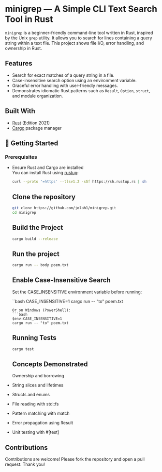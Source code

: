 #  minigrep — A Simple CLI Text Search Tool in Rust

`minigrep` is a  beginner-friendly command-line tool written in Rust, inspired by the Unix `grep` utility. It allows you to search for lines containing a query string within a text file. This project shows file I/O, error handling, and ownership in Rust.

##  Features

- Search for exact matches of a query string in a file.
- Case-insensitive search option using an environment variable.
- Graceful error handling with user-friendly messages.
- Demonstrates idiomatic Rust patterns such as `Result`, `Option`, `struct`, and module organization.

## Built With

- [Rust](https://www.rust-lang.org/) (Edition 2021)
- [Cargo](https://doc.rust-lang.org/cargo/) package manager

## 🚀 Getting Started

### Prerequisites

- Ensure Rust and Cargo are installed  
  You can install Rust using [rustup](https://rustup.rs/):

  ```bash
  curl --proto '=https' --tlsv1.2 -sSf https://sh.rustup.rs | sh

  ```
  ## Clone the repository

  ```bash
  git clone https://github.com/jolah1/minigrep.git
  cd minigrep
  ```
  ## Build the Project

  ```bash
  cargo build --release
  ```

  ## Run the project
  ```bash
  cargo run -- body poem.txt
  ```
  ## Enable Case-Insensitive Search
  Set the CASE_INSENSITIVE environment variable before running:

  ``bash
  CASE_INSENSITIVE=1 cargo run -- "to" poem.txt
  ```
  Or on Windows (PowerShell):
  ```bash
  $env:CASE_INSENSITIVE=1
  cargo run -- "to" poem.txt
  ```
  ## Running Tests
  ```bash
  cargo test
  ```
  ## Concepts Demonstrated
  Ownership and borrowing

- String slices and lifetimes
- Structs and enums
- File reading with std::fs
- Pattern matching with match
- Error propagation using Result
- Unit testing with #[test]

## Contributions
Contributions are welcome! Please fork the repository and open a pull request.
Thank you!


